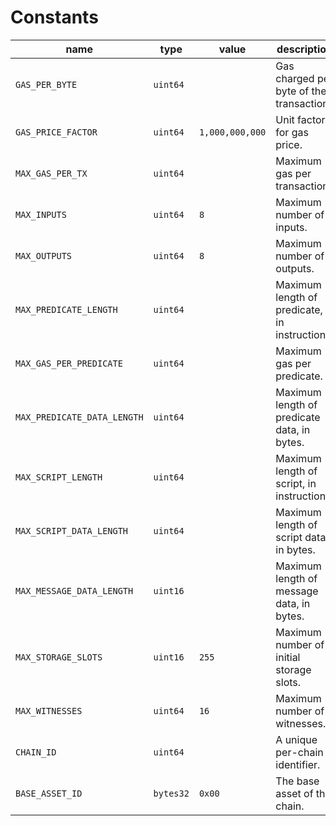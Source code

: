 # Constants

| name                        | type      | value           | description                                   |
|-----------------------------|-----------|-----------------|-----------------------------------------------|
| `GAS_PER_BYTE`              | `uint64`  |                 | Gas charged per byte of the transaction.      |
| `GAS_PRICE_FACTOR`          | `uint64`  | `1,000,000,000` | Unit factor for gas price.                    |
| `MAX_GAS_PER_TX`            | `uint64`  |                 | Maximum gas per transaction.                  |
| `MAX_INPUTS`                | `uint64`  | `8`             | Maximum number of inputs.                     |
| `MAX_OUTPUTS`               | `uint64`  | `8`             | Maximum number of outputs.                    |
| `MAX_PREDICATE_LENGTH`      | `uint64`  |                 | Maximum length of predicate, in instructions. |
| `MAX_GAS_PER_PREDICATE`     | `uint64`  |                 | Maximum gas per predicate.                    |
| `MAX_PREDICATE_DATA_LENGTH` | `uint64`  |                 | Maximum length of predicate data, in bytes.   |
| `MAX_SCRIPT_LENGTH`         | `uint64`  |                 | Maximum length of script, in instructions.    |
| `MAX_SCRIPT_DATA_LENGTH`    | `uint64`  |                 | Maximum length of script data, in bytes.      |
| `MAX_MESSAGE_DATA_LENGTH`   | `uint16`  |                 | Maximum length of message data, in bytes.     |
| `MAX_STORAGE_SLOTS`         | `uint16`  | `255`           | Maximum number of initial storage slots.      |
| `MAX_WITNESSES`             | `uint64`  | `16`            | Maximum number of witnesses.                  |
| `CHAIN_ID`                  | `uint64`  |                 | A unique per-chain identifier.                |
| `BASE_ASSET_ID`             | `bytes32` | `0x00`          | The base asset of the chain.                  |
